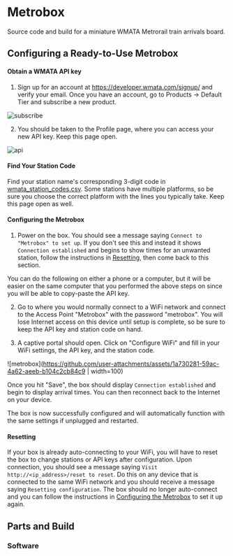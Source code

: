 # Metrobox

Source code and build for a miniature WMATA Metrorail train arrivals board.

## Configuring a Ready-to-Use Metrobox

#### Obtain a WMATA API key

1. Sign up for an account at https://developer.wmata.com/signup/ and verify your email.
Once you have an account, go to Products -> Default Tier and subscribe a new product.

![subscribe](https://github.com/user-attachments/assets/db1c2b66-29bb-4d52-bea0-09c1ff52db15)

2. You should be taken to the Profile page, where you can access your new API key. Keep this page open.

![api](https://github.com/user-attachments/assets/c0c7e95c-8c09-40ed-845e-4bf895470f79)

#### Find Your Station Code

Find your station name's corresponding 3-digit code in [wmata_station_codes.csv](wmata_station_codes.csv). Some stations have multiple platforms, so be sure you choose the correct platform with the lines you typically take. Keep this page open as well.

#### Configuring the Metrobox

1. Power on the box. You should see a message saying `Connect to "Metrobox" to set up`. If you don't see this and instead it shows `Connection established` and begins to show times for an unwanted station, follow the instructions in [Resetting](Resetting), then come back to this section.

You can do the following on either a phone or a computer, but it will be easier on the same computer that you performed the above steps on since you will be able to copy-paste the API key.

2. Go to where you would normally connect to a WiFi network and connect to the Access Point "Metrobox" with the password "metrobox". You will lose Internet access on this device until setup is complete, so be sure to keep the API key and station code on hand.

3. A captive portal should open. Click on "Configure WiFi" and fill in your WiFi settings, the API key, and the station code.

![metrobox](https://github.com/user-attachments/assets/1a730281-59ac-4a62-aeeb-b104c2cb84c9 | width=100)

Once you hit "Save", the box should display `Connection established` and begin to display arrival times. You can then reconnect back to the Internet on your device.

The box is now successfully configured and will automatically function with the same settings if unplugged and restarted.

#### Resetting

If your box is already auto-connecting to your WiFi, you will have to reset the box to change stations or API keys after configuration. Upon connection, you should see a message saying `Visit http://<ip_address>/reset to reset`. Do this on any device that is connected to the same WiFi network and you should receive a message saying `Resetting configuration`. The box should no longer auto-connect and you can follow the instructions in [Configuring the Metrobox](Configuring-the-Metrobox) to set it up again.

## Parts and Build

### Software
